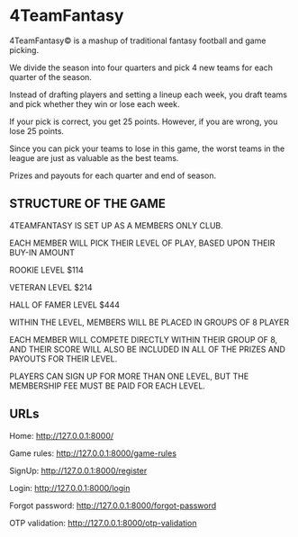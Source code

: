 # 4TeamFantasy

4TeamFantasy© is a mashup of traditional
fantasy football and game picking.

We divide the season into four quarters
and pick 4 new teams for each quarter of
the season.

Instead of drafting players and setting a
lineup each week, you draft teams and
pick whether they win or lose each week.

If your pick is correct, you get 25 points.
However, if you are wrong, you lose
25 points.

Since you can pick your teams to lose in
this game, the worst teams in the league
are just as valuable as the best teams.

Prizes and payouts for each quarter and
end of season.

## STRUCTURE OF THE GAME

4TEAMFANTASY IS SET UP AS A MEMBERS ONLY CLUB.

EACH MEMBER WILL PICK THEIR LEVEL OF PLAY, BASED UPON THEIR BUY-IN AMOUNT

ROOKIE LEVEL $114

VETERAN LEVEL $214

HALL OF FAMER LEVEL $444

WITHIN THE LEVEL, MEMBERS WILL BE
PLACED IN GROUPS OF 8 PLAYER

EACH MEMBER WILL COMPETE DIRECTLY WITHIN THEIR
GROUP OF 8, AND THEIR SCORE WILL ALSO BE INCLUDED IN
ALL OF THE PRIZES AND PAYOUTS FOR THEIR LEVEL.

PLAYERS CAN SIGN UP FOR MORE THAN ONE LEVEL,
BUT THE MEMBERSHIP FEE MUST BE PAID FOR EACH
LEVEL.

## URLs

Home: http://127.0.0.1:8000/

Game rules: http://127.0.0.1:8000/game-rules

SignUp: http://127.0.0.1:8000/register

Login: http://127.0.0.1:8000/login

Forgot password: http://127.0.0.1:8000/forgot-password

OTP validation: http://127.0.0.1:8000/otp-validation

